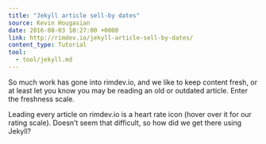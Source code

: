 ```yaml
---
title: "Jekyll article sell-by dates"
source: Kevin Hougasian
date: 2016-08-03 10:27:00 +0000
link: http://rimdev.io/jekyll-article-sell-by-dates/
content_type: Tutorial
tool:
  - tool/jekyll.md
---
```

So much work has gone into rimdev.io, and we like to keep content fresh, or at least let you know you may be reading an old or outdated article. Enter the freshness scale.

Leading every article on rimdev.io is a heart rate icon (hover over it for our rating scale). Doesn’t seem that difficult, so how did we get there using Jekyll?





